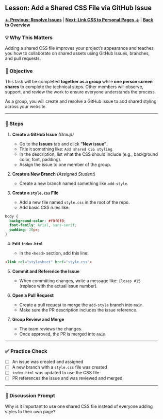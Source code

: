 ## Lesson: Add a Shared CSS File via GitHub Issue

**[← Previous: Resolve Issues](github-collaboration-lv13.md)** | **[Next: Link CSS to Personal Pages →](github-collaboration-lv15.md)** | **[Back to Overview](README.md)**

### 💡 Why This Matters

Adding a shared CSS file improves your project’s appearance and teaches you how to collaborate on shared assets using GitHub Issues, branches, and pull requests.

### 🎯 Objective

This task will be completed **together as a group** while **one person screen shares** to complete the technical steps. Other members will observe, support, and review the work to ensure everyone understands the process.

As a group, you will create and resolve a GitHub Issue to add shared styling across your website.

---

### 👣 Steps

1. **Create a GitHub Issue** *(Group)*

   * Go to the **Issues** tab and click **"New issue"**.
   * Title it something like: `Add shared CSS styling`.
   * In the description, list what the CSS should include (e.g., background color, font, padding).
   * Assign the issue to one member of the group.

2. **Create a New Branch** *(Assigned Student)*

   * Create a new branch named something like `add-style`.

3. **Create a `style.css` File**

   * Add a new file named `style.css` in the root of the repo.
   * Add basic CSS rules like:

```css
body {
  background-color: #f0f0f0;
  font-family: Arial, sans-serif;
  padding: 20px;
}
```

4. **Edit `index.html`**

   * In the `<head>` section, add this line:

```html
<link rel="stylesheet" href="style.css">
```

5. **Commit and Reference the Issue**

   * When committing changes, write a message like: `Closes #15` (replace with the actual issue number).

6. **Open a Pull Request**

   * Create a pull request to merge the `add-style` branch into `main`.
   * Make sure the PR description includes the issue reference.

7. **Group Review and Merge**

   * The team reviews the changes.
   * Once approved, the PR is merged into `main`.

---

### ✅ Practice Check

* [ ] An issue was created and assigned
* [ ] A new branch with a `style.css` file was created
* [ ] `index.html` was updated to use the CSS file
* [ ] PR references the issue and was reviewed and merged

---

### 💬 Discussion Prompt

Why is it important to use one shared CSS file instead of everyone adding styles to their own page?
